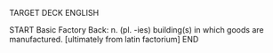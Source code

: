 TARGET DECK
ENGLISH

START
Basic
Factory
Back: n. (pl. -ies) building(s) in which goods are manufactured. [ultimately from latin factorium]
END
